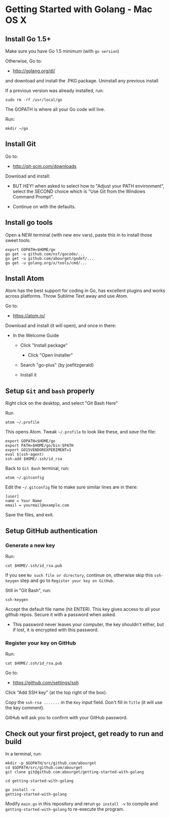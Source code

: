 Getting Started with Golang - Mac OS X
======================================

Install Go 1.5+
---------------

Make sure you have Go 1.5 minimum (with `go version`)

Otherwise, Go to:

* http://golang.org/dl/

and download and install the .PKG package. Uninstall any previous
install

If a previous version was already installed, run:

    sudo rm -rf /usr/local/go

The GOPATH is where all your Go code will live.

Run:

    mkdir ~/go


Install Git
-----------

Go to:

* http://git-scm.com/downloads

Download and install:

* BUT HEY! when asked to select how to "Adjust your PATH environment",
  select the SECOND choice which is "Use Git from the Windows Command
  Prompt".

* Continue on with the defaults.


Install go tools
----------------

Open a NEW terminal (with new env vars), paste this in to install
those sweet tools:

    export GOPATH=$HOME/go
    go get -u github.com/nsf/gocode/...
    go get -u github.com/abourget/godef/...
    go get -u golang.org/x/tools/cmd/...


Install Atom
------------

Atom has the best support for coding in Go, has excellent plugins and
works across platforms. Throw Sublime Text away and use Atom.

Go to:

* https://atom.io/

Download and install (it will open), and once in there:

 * In the Welcome Guide

   * Click "Install package"

     * Click "Open Installer"

   * Search "go-plus" (by joefitzgerald)

   * Install it


Setup `Git` and `bash` properly
-------------------------------

Right click on the desktop, and select "Git Bash Here"

Run

    atom ~/.profile

This opens Atom.  Tweak `~/.profile` to look like these, and *save* the file:

    export GOPATH=$HOME/go
    export PATH=$HOME/go/bin:$PATH
    export GO15VENDOREXPERIMENT=1
    eval $(ssh-agent)
    ssh-add $HOME/.ssh/id_rsa

Back to `Git Bash` terminal, run:

    atom ~/.gitconfig

Edit the `~/.gitconfig` file to make sure similar lines are in there:

    [user]
	name = Your Name
	email = yourmail@example.com

Save the files, and exit.


Setup GitHub authentication
---------------------------


### Generate a new key

Run:

    cat $HOME/.ssh/id_rsa.pub

If you see `No such file or directory`, continue on, otherwise skip
this `ssh-keygen` step and go to `Register your key on GitHub`.

Still in "Git Bash", run:

    ssh-keygen

Accept the default file name (hit ENTER).  This key gives access to
all your github repos. Secure it with a password when asked.

  * This password never leaves your computer, the key shouldn't
    either, but if lost, it is encrypted with this password.


### Register your key on GitHub

Run:

    cat $HOME/.ssh/id_rsa.pub

Go to:

* https://github.com/settings/ssh

Click "Add SSH key" (at the top right of the box).

Copy the `ssh-rsa .......` in the `Key` input field. Don't fill in
`Title` (it will use the key comment).

GitHub will ask you to confirm with your GitHub password.


Check out your first project, get ready to run and build
--------------------------------------------------------

In a terminal, run:

    mkdir -p $GOPATH/src/github.com/abourget
    cd $GOPATH/src/github.com/abourget
    git clone git@github.com:abourget/getting-started-with-golang

    cd getting-started-with-golang

    go install -v
    getting-started-with-golang

Modify `main.go` in this repository and rerun `go install -v` to compile and
`getting-started-with-golang` to re-execute the program.

